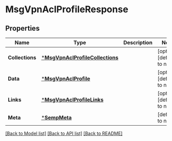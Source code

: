 # MsgVpnAclProfileResponse

## Properties
Name | Type | Description | Notes
------------ | ------------- | ------------- | -------------
**Collections** | [***MsgVpnAclProfileCollections**](MsgVpnAclProfileCollections.md) |  | [optional] [default to null]
**Data** | [***MsgVpnAclProfile**](MsgVpnAclProfile.md) |  | [optional] [default to null]
**Links** | [***MsgVpnAclProfileLinks**](MsgVpnAclProfileLinks.md) |  | [optional] [default to null]
**Meta** | [***SempMeta**](SempMeta.md) |  | [default to null]

[[Back to Model list]](../README.md#documentation-for-models) [[Back to API list]](../README.md#documentation-for-api-endpoints) [[Back to README]](../README.md)

